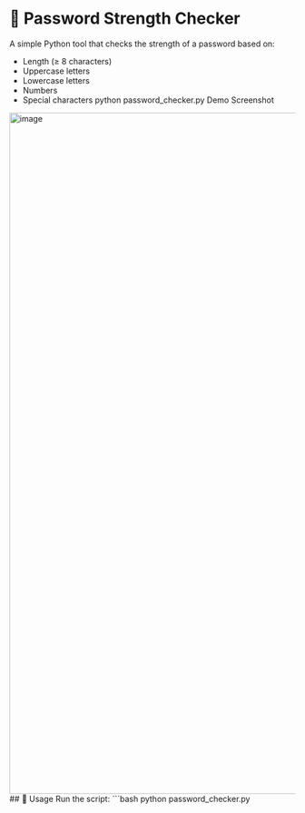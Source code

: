 # 🔐 Password Strength Checker

A simple Python tool that checks the strength of a password based on:
- Length (≥ 8 characters)
- Uppercase letters
- Lowercase letters
- Numbers
- Special characters
python password_checker.py
Demo Screenshot
<img width="1600" height="1200" alt="image" src="https://github.com/user-attachments/assets/65ac23ea-d503-4718-9753-a38ab32e8942" />
## 🚀 Usage
Run the script:
```bash
python password_checker.py



